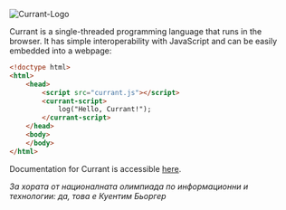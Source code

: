 ![Currant-Logo](./logo.png)

Currant is a single-threaded programming language that runs in the browser. It has simple interoperability with JavaScript and can be easily embedded into a webpage:

```html
<!doctype html>
<html>
    <head>
        <script src="currant.js"></script>
        <currant-script>
            log("Hello, Currant!");
        </currant-script>
    </head>
    <body>
    </body>
</html>
```

Documentation for Currant is accessible [here](https://currant.netlify.app).

*За хората от националната олимпиада по информационни и технологии: да, това е Куентим Бьоргер*


